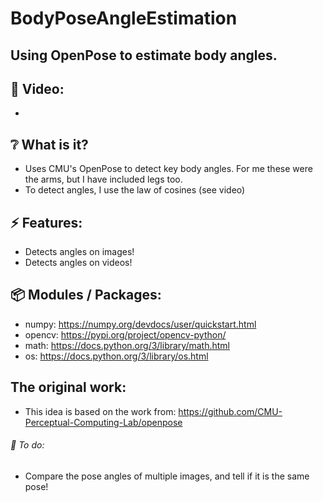 # BodyPoseAngleEstimation

## Using OpenPose to estimate body angles.

## :cinema: Video:
* 

## :grey_question: What is it?
* Uses CMU's OpenPose to detect key body angles. For me these were the arms, but I have included legs too.
* To detect angles, I use the law of cosines (see video)
## :zap: Features:
* Detects angles on images!
* Detects angles on videos!

## :package: Modules / Packages:
* numpy: https://numpy.org/devdocs/user/quickstart.html
* opencv: https://pypi.org/project/opencv-python/
* math: https://docs.python.org/3/library/math.html
* os: https://docs.python.org/3/library/os.html


## The original work:
* This idea is based on the work from:
https://github.com/CMU-Perceptual-Computing-Lab/openpose

###### :hammer: To do:
* Compare the pose angles of multiple images, and tell if it is the same pose!
